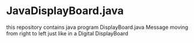 # JavaDisplayBoard.java 
this repository contains java program
DisplayBoard.java   Message moving from right to left just like in a Digital DisplayBoard
